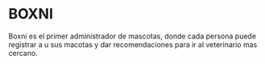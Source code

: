 # BOXNI
Boxni es el primer administrador de mascotas, donde cada persona puede registrar a u sus macotas y dar recomendaciones para ir al veterinario mas cercano.
